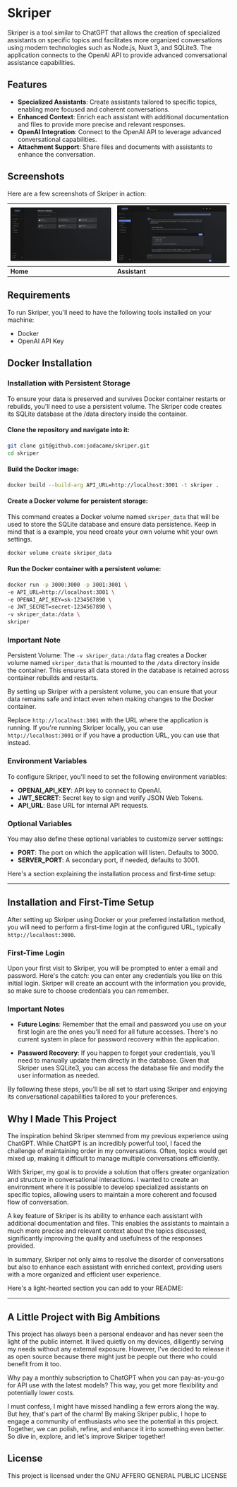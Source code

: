 # Skriper

Skriper is a tool similar to ChatGPT that allows the creation of specialized assistants on specific topics and facilitates more organized conversations using modern technologies such as Node.js, Nuxt 3, and SQLite3. The application connects to the OpenAI API to provide advanced conversational assistance capabilities.

## Features

- **Specialized Assistants**: Create assistants tailored to specific topics, enabling more focused and coherent conversations.
- **Enhanced Context**: Enrich each assistant with additional documentation and files to provide more precise and relevant responses.
- **OpenAI Integration**: Connect to the OpenAI API to leverage advanced conversational capabilities.
- **Attachment Support**: Share files and documents with assistants to enhance the conversation.

## Screenshots

Here are a few screenshots of Skriper in action:

| [![Home](/assets/skriper.home.png)](/assets/skriper.home.png) | [![Assistant](/assets/skriper.assistant.png)](/assets/skriper.assistant.png) |
|-------------------------------------------------------------|-------------------------------------------------------------------|
| **Home**                                                   | **Assistant**                                                    |


## Requirements

To run Skriper, you'll need to have the following tools installed on your machine:

- Docker
- OpenAI API Key

## Docker Installation

### Installation with Persistent Storage

To ensure your data is preserved and survives Docker container restarts or rebuilds, you'll need to use a persistent volume. The Skriper code creates its SQLite database at the /data directory inside the container.


#### Clone the repository and navigate into it:

```bash
git clone git@github.com:jodacame/skriper.git
cd skriper
```

#### Build the Docker image:

```bash
docker build --build-arg API_URL=http://localhost:3001 -t skriper .
```

#### Create a Docker volume for persistent storage:
This command creates a Docker volume named ```skriper_data``` that will be used to store the SQLite database and ensure data persistence. 
Keep in mind that is a example, you need create your own volume whit your own settings.

```bash
docker volume create skriper_data
```

#### Run the Docker container with a persistent volume:

```bash
docker run -p 3000:3000 -p 3001:3001 \
-e API_URL=http://localhost:3001 \
-e OPENAI_API_KEY=sk-1234567890 \
-e JWT_SECRET=secret-1234567890 \
-v skriper_data:/data \
skriper
```

### Important Note


Persistent Volume: The ```-v skriper_data:/data``` flag creates a Docker volume named ```skriper_data``` that is mounted to the ```/data``` directory inside the container. This ensures all data stored in the database is retained across container rebuilds and restarts.

By setting up Skriper with a persistent volume, you can ensure that your data remains safe and intact even when making changes to the Docker container.


Replace `http://localhost:3001` with the URL where the application is running. If you're running Skriper locally, you can use `http://localhost:3001` or if you have a production URL, you can use that instead.

### Environment Variables

To configure Skriper, you'll need to set the following environment variables:

- **OPENAI_API_KEY**: API key to connect to OpenAI.
- **JWT_SECRET**: Secret key to sign and verify JSON Web Tokens.
- **API_URL**: Base URL for internal API requests.


### Optional Variables

You may also define these optional variables to customize server settings:

- **PORT**: The port on which the application will listen. Defaults to 3000.
- **SERVER_PORT**: A secondary port, if needed, defaults to 3001.


Here's a section explaining the installation process and first-time setup:

---

## Installation and First-Time Setup

After setting up Skriper using Docker or your preferred installation method, you will need to perform a first-time login at the configured URL, typically `http://localhost:3000`.

### First-Time Login

Upon your first visit to Skriper, you will be prompted to enter a email and password. Here's the catch: you can enter any credentials you like on this initial login. Skriper will create an account with the information you provide, so make sure to choose credentials you can remember.

### Important Notes

- **Future Logins**: Remember that the email and password you use on your first login are the ones you'll need for all future accesses. There's no current system in place for password recovery within the application.
  
- **Password Recovery**: If you happen to forget your credentials, you'll need to manually update them directly in the database. Given that Skriper uses SQLite3, you can access the database file and modify the user information as needed.

By following these steps, you'll be all set to start using Skriper and enjoying its conversational capabilities tailored to your preferences.


## Why I Made This Project

The inspiration behind Skriper stemmed from my previous experience using ChatGPT. While ChatGPT is an incredibly powerful tool, I faced the challenge of maintaining order in my conversations. Often, topics would get mixed up, making it difficult to manage multiple conversations efficiently.

With Skriper, my goal is to provide a solution that offers greater organization and structure in conversational interactions. I wanted to create an environment where it is possible to develop specialized assistants on specific topics, allowing users to maintain a more coherent and focused flow of conversation.

A key feature of Skriper is its ability to enhance each assistant with additional documentation and files. This enables the assistants to maintain a much more precise and relevant context about the topics discussed, significantly improving the quality and usefulness of the responses provided.

In summary, Skriper not only aims to resolve the disorder of conversations but also to enhance each assistant with enriched context, providing users with a more organized and efficient user experience.


Here's a light-hearted section you can add to your README:

---

## A Little Project with Big Ambitions

This project has always been a personal endeavor and has never seen the light of the public internet. It lived quietly on my devices, diligently serving my needs without any external exposure. However, I've decided to release it as open source because there might just be people out there who could benefit from it too.

Why pay a monthly subscription to ChatGPT when you can pay-as-you-go for API use with the latest models? This way, you get more flexibility and potentially lower costs.

I must confess, I might have missed handling a few errors along the way. But hey, that's part of the charm! By making Skriper public, I hope to engage a community of enthusiasts who see the potential in this project. Together, we can polish, refine, and enhance it into something even better. So dive in, explore, and let's improve Skriper together!

## License

This project is licensed under the GNU AFFERO GENERAL PUBLIC LICENSE